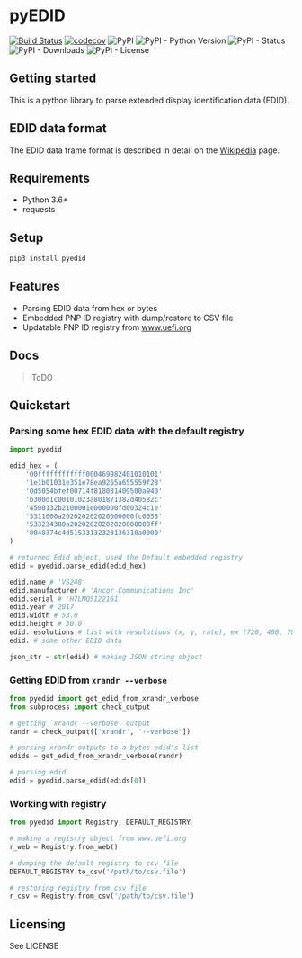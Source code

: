 # pyEDID

[![Build Status](https://travis-ci.com/dd4e/pyedid.svg?branch=master)](https://travis-ci.com/dd4e/pyedid)
[![codecov](https://codecov.io/gh/dd4e/pyedid/branch/master/graph/badge.svg?token=pM61OV0pzx)](https://codecov.io/gh/dd4e/pyedid)
![PyPI](https://img.shields.io/pypi/v/pyedid)
![PyPI - Python Version](https://img.shields.io/pypi/pyversions/pyedid)
![PyPI - Status](https://img.shields.io/pypi/status/pyedid)
![PyPI - Downloads](https://img.shields.io/pypi/dm/pyedid)
![PyPI - License](https://img.shields.io/pypi/l/pyedid)

## Getting started

This is a python library to parse extended display identification data (EDID).

## EDID data format

The EDID data frame format is described in detail on the [Wikipedia](https://en.wikipedia.org/wiki/Extended_Display_Identification_Data) page.

## Requirements

- Python 3.6+
- requests

## Setup

```bash
pip3 install pyedid
```

## Features

- Parsing EDID data from hex or bytes
- Embedded PNP ID registry with dump/restore to CSV file
- Updatable PNP ID registry from www.uefi.org

## Docs

> ToDO

## Quickstart

### Parsing some hex EDID data with the default registry

```python
import pyedid

edid_hex = (
    '00ffffffffffff000469982401010101'
    '1e1b01031e351e78ea9265a655559f28'
    '0d5054bfef00714f818081409500a940'
    'b300d1c00101023a801871382d40582c'
    '4500132b2100001e000000fd00324c1e'
    '5311000a202020202020000000fc0056'
    '533234380a20202020202020000000ff'
    '0048374c4d51533132323136310a0000'
)

# returned Edid object, used the Default embedded registry
edid = pyedid.parse_edid(edid_hex)

edid.name # 'VS248'
edid.manufacturer # 'Ancor Communications Inc'
edid.serial # 'H7LMQS122161'
edid.year # 2017
edid.width # 53.0
edid.height # 30.0
edid.resolutions # list with resulutions (x, y, rate), ex (720, 400, 70.0)
edid. # some other EDID data

json_str = str(edid) # making JSON string object
```

### Getting EDID from `xrandr --verbose`

```python
from pyedid import get_edid_from_xrandr_verbose
from subprocess import check_output

# getting `xrandr --verbose` output
randr = check_output(['xrandr', '--verbose'])

# parsing xrandr outputs to a bytes edid's list
edids = get_edid_from_xrandr_verbose(randr)

# parsing edid
edid = pyedid.parse_edid(edids[0])
```

### Working with registry

```python
from pyedid import Registry, DEFAULT_REGISTRY

# making a registry object from www.uefi.org
r_web = Registry.from_web()

# dumping the default registry to csv file
DEFAULT_REGISTRY.to_csv('/path/to/csv.file')

# restoring registry from csv file
r_csv = Registry.from_csv('/path/to/csv.file')
```

## Licensing

See LICENSE
